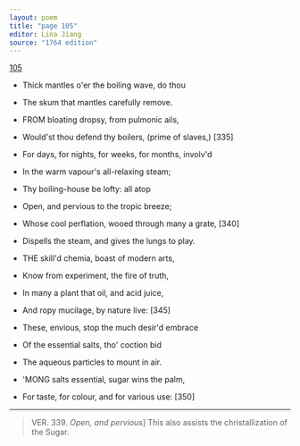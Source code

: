 ```yaml
---
layout: poem
title: "page 105"
editor: Lina Jiang
source: "1764 edition"
---
```



[105]()

- Thick mantles o'er the boiling wave, do thou
- The skum that mantles carefully remove.

- FROM bloating dropsy, from pulmonic ails,
- Would'st thou defend thy boilers, \(prime of slaves,\) [335]
- For days, for nights, for weeks, for months, involv'd
- In the warm vapour's all-relaxing steam;
- Thy boiling-house be lofty: all atop
- Open, and pervious to the tropic breeze;
- Whose cool perflation, wooed through many a grate, [340]
- Dispells the steam, and gives the lungs to play.

- THE skill'd chemia, boast of modern arts,
- Know from experiment, the fire of truth,
- In many a plant that oil, and acid juice,
- And ropy mucilage, by nature live: [345]
- These, envious, stop the much desir'd embrace
- Of the essential salts, tho' coction bid
- The aqueous particles to mount in air.

- 'MONG salts essential, sugar wins the palm,
- For taste, for colour, and for various use: [350]

---

> VER. 339. *Open, and pervious*\] This also assists the christallization of the Sugar.